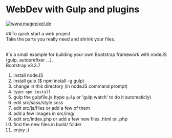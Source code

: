 # WebDev with Gulp and plugins
<a target="_blank" href="http://www.imagepixel.de"><img src="http://www.imagepixel.de/img/logo.png" alt="www.magepixel.de"></a>


##To quick start a web project <br>
Take the parts you really need and shrink your files.<br><br>

it´s a small example for building your own Bootstrap framework with nodeJS (gulp, autoprefixer ...).<br>
Bootstrap v3.3.7 <br>

1. install nodeJS <br>
2. install gulp ($ npm install -g gulp)
3. change in this directory (in nodeJS command prompt) <br>
4. type: `npm install` <br>
5. gulp the gulpfile.js (type `gulp` or 'gulp watch' to do it automaticly)<br>
6. edit src/sass/style.scss <br>
7. edit src/js/files or add a few of them
8. add a few images in src/img/
9. edit src/index.php or add a few new files .html or .php
10. find the new files in build/ folder
11. enjoy ;)





